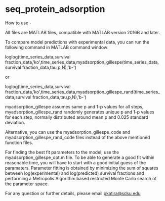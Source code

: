 # seq_protein_adsorption

How to use - 

All files are MATLAB files, compatible with MATLAB version 2016B and later. 

To compare model predictions with experimental data, you can run the following command in MATLAB command window:

loglog(time_series_data,survival fraction_data,'ko',time_series_data,myadsorption_gillespe(time_series_data,survival fraction_data,tau,p,N),'b-')

or 

loglog(time_series_data,survival fraction_data,'ko',time_series_data,myadsorption_gillespe_rand(time_series_data,survival fraction_data,tau,p,N),'b-')

myadsorption_gillespe assumes same p and 1-p values for all steps, myadsorption_gillespe_rand randomly generates unique p and 1-p values for each step, normally distributed around mean p and 0.025 standard deviation. 

Alternative, you can use the myadsorption_gillespe_code and myadsorption_gillespe_rand_code files instead of the above mentioned function files. 

For finding the best fit parameters to the model, use the myadsorption_gillespe_opt.m file. To be able to generate a good fit within reasonable time, you will have to start with a good initial guess of the paramaters. Parameter fitting is obtained by minimizing the sum of squares between log(experimental) and log(predicted) survival fractions and performing a Metropolis Algorithm based restricted Monte Carlo search of the parameter space. 

For any question or further details, please email pkatira@sdsu.edu
